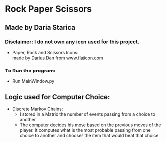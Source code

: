 # Rock Paper Scissors
## Made by Daria Starica
### Disclaimer: I do not own any icon used for this project.

* Paper, Rock and Scissors Icons:
    <div>made by <a href="https://www.flaticon.com/authors/darius-dan" title="Darius Dan">Darius Dan</a> from <a href="https://www.flaticon.com/" title="Flaticon">www.flaticon.com</a></div>
  
### To Run the program:
* Run MainWindow.py

## Logic used for Computer Choice:
* Discrete Markov Chains: 
  * I stored in a Matrix the number of events passing from a choice to another
  * The computer decides his move based on the previous moves of the player. It computes what is the most probable passing from one choice to another and chooses the item that would beat that choice